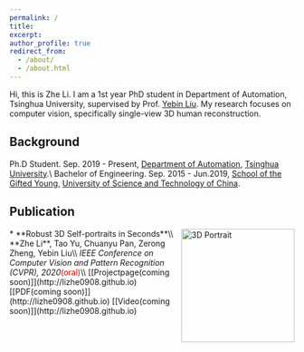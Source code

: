 ```yaml
---
permalink: /
title: 
excerpt: 
author_profile: true
redirect_from: 
  - /about/
  - /about.html
---
```


Hi, this is Zhe Li. I am a 1st year PhD student in Department of Automation, Tsinghua University, supervised by Prof. [Yebin Liu](http://www.liuyebin.com/). My research focuses on computer vision, specifically single-view 3D human reconstruction.

## Background

Ph.D Student. Sep. 2019 - Present, [Department of Automation](http://www.au.tsinghua.edu.cn/publish/auen/index.html), [Tsinghua University](https://www.tsinghua.edu.cn/publish/thu2018en/index.html).\\
Bachelor of Engineering. Sep. 2015 - Jun.2019, [School of the Gifted Young](http://en.scgy.ustc.edu.cn/), [University of Science and Technology of China](http://en.ustc.edu.cn/).

## Publication

<img align="right" src="https://lizhe0908.github.io/images/cvpr2020.jpg" alt="3D Portrait" style="width: 200px"/>
* **Robust 3D Self-portraits in Seconds**\\
**Zhe Li**, Tao Yu, Chuanyu Pan, Zerong Zheng, Yebin Liu\\
<i>IEEE Conference on Computer Vision and Pattern Recognition (CVPR), 2020</i><font color="#dd0000">(oral)</font>\\
[[Projectpage(coming soon)]](http://lizhe0908.github.io)  [[PDF(coming soon)]](http://lizhe0908.github.io)  [[Video(coming soon)]](http://lizhe0908.github.io)

